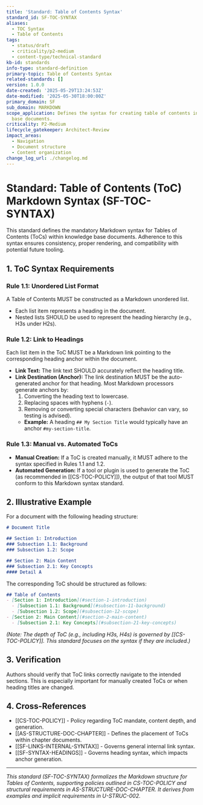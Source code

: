 ```yaml
---
title: 'Standard: Table of Contents Syntax'
standard_id: SF-TOC-SYNTAX
aliases:
  - TOC Syntax
  - Table of Contents
tags:
  - status/draft
  - criticality/p2-medium
  - content-type/technical-standard
kb-id: standards
info-type: standard-definition
primary-topic: Table of Contents Syntax
related-standards: []
version: 1.0.0
date-created: '2025-05-29T13:24:53Z'
date-modified: '2025-05-30T18:00:00Z'
primary_domain: SF
sub_domain: MARKDOWN
scope_application: Defines the syntax for creating table of contents in knowledge
  base documents.
criticality: P2-Medium
lifecycle_gatekeeper: Architect-Review
impact_areas:
  - Navigation
  - Document structure
  - Content organization
change_log_url: ./changelog.md
---
```

# Standard: Table of Contents (ToC) Markdown Syntax (SF-TOC-SYNTAX)

This standard defines the mandatory Markdown syntax for Tables of Contents (ToCs) within knowledge base documents. Adherence to this syntax ensures consistency, proper rendering, and compatibility with potential future tooling.

## 1. ToC Syntax Requirements

### Rule 1.1: Unordered List Format
A Table of Contents MUST be constructed as a Markdown unordered list.
*   Each list item represents a heading in the document.
*   Nested lists SHOULD be used to represent the heading hierarchy (e.g., H3s under H2s).

### Rule 1.2: Link to Headings
Each list item in the ToC MUST be a Markdown link pointing to the corresponding heading anchor within the document.
*   **Link Text:** The link text SHOULD accurately reflect the heading title.
*   **Link Destination (Anchor):** The link destination MUST be the auto-generated anchor for that heading. Most Markdown processors generate anchors by:
    1.  Converting the heading text to lowercase.
    2.  Replacing spaces with hyphens (`-`).
    3.  Removing or converting special characters (behavior can vary, so testing is advised).
    *   **Example:** A heading `## My Section Title` would typically have an anchor `#my-section-title`.

### Rule 1.3: Manual vs. Automated ToCs
*   **Manual Creation:** If a ToC is created manually, it MUST adhere to the syntax specified in Rules 1.1 and 1.2.
*   **Automated Generation:** If a tool or plugin is used to generate the ToC (as recommended in [[CS-TOC-POLICY]]), the output of that tool MUST conform to this Markdown syntax standard.

## 2. Illustrative Example

For a document with the following heading structure:

```markdown
# Document Title

## Section 1: Introduction
### Subsection 1.1: Background
### Subsection 1.2: Scope

## Section 2: Main Content
### Subsection 2.1: Key Concepts
#### Detail A
```

The corresponding ToC should be structured as follows:

```markdown
## Table of Contents
- [Section 1: Introduction](#section-1-introduction)
  - [Subsection 1.1: Background](#subsection-11-background)
  - [Subsection 1.2: Scope](#subsection-12-scope)
- [Section 2: Main Content](#section-2-main-content)
  - [Subsection 2.1: Key Concepts](#subsection-21-key-concepts)
```
*(Note: The depth of ToC (e.g., including H3s, H4s) is governed by [[CS-TOC-POLICY]]. This standard focuses on the syntax if they are included.)*

## 3. Verification
Authors should verify that ToC links correctly navigate to the intended sections. This is especially important for manually created ToCs or when heading titles are changed.

## 4. Cross-References
- [[CS-TOC-POLICY]] - Policy regarding ToC mandate, content depth, and generation.
- [[AS-STRUCTURE-DOC-CHAPTER]] - Defines the placement of ToCs within chapter documents.
- [[SF-LINKS-INTERNAL-SYNTAX]] - Governs general internal link syntax.
- [[SF-SYNTAX-HEADINGS]] - Governs heading syntax, which impacts anchor generation.

---
*This standard (SF-TOC-SYNTAX) formalizes the Markdown structure for Tables of Contents, supporting policies outlined in CS-TOC-POLICY and structural requirements in AS-STRUCTURE-DOC-CHAPTER. It derives from examples and implicit requirements in U-STRUC-002.*

